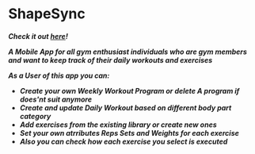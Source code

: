 <h1>ShapeSync</h1>
<h5>Check it out <a href="https://www.shapesync.org/">here</a>!
<p>A Mobile App for all gym enthusiast individuals who are gym members and want to keep track of their daily workouts and exercises</p>
<p>As a User of this app you can:
  <ul>
    <li>Create your own Weekly Workout Program or delete A program if does'nt suit anymore</li>
    <li>Create and update Daily Workout based on different body part category</li>
    <li>Add exercises from the existing library or create new ones</li>
    <li>Set your own atrributes Reps Sets and Weights for each exercise</li>
    <li>Also you can check how each exercise you select is executed</li>
  </ul>
</p>
